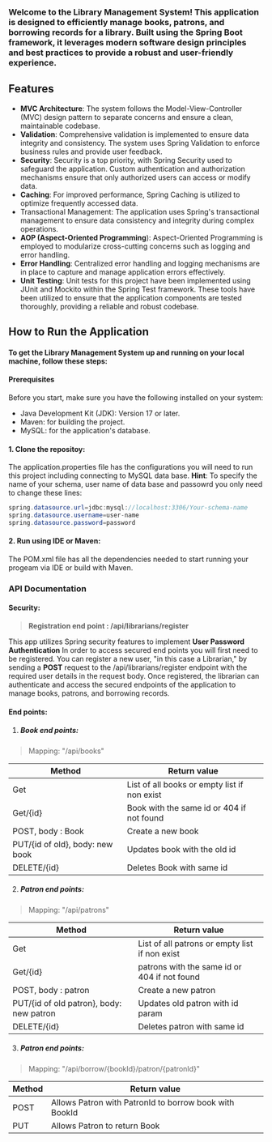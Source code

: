 ### Welcome to the Library Management System! This application is designed to efficiently manage books, patrons, and borrowing records for a library. Built using the Spring Boot framework, it leverages modern software design principles and best practices to provide a robust and user-friendly experience.

## Features
- **MVC Architecture**: The system follows the Model-View-Controller (MVC) design pattern to separate concerns and ensure a clean, maintainable codebase.
- **Validation**: Comprehensive validation is implemented to ensure data integrity and consistency. The system uses Spring Validation to enforce business rules and provide user feedback.
- **Security**: Security is a top priority, with Spring Security used to safeguard the application. Custom authentication and authorization mechanisms ensure that only authorized users can access or modify data.
- **Caching**: For improved performance, Spring Caching is utilized to optimize frequently accessed data.
- Transactional Management: The application uses Spring's transactional management to ensure data consistency and integrity during complex operations.
- **AOP (Aspect-Oriented Programming**): Aspect-Oriented Programming is employed to modularize cross-cutting concerns such as logging and error handling.
- **Error Handling**: Centralized error handling and logging mechanisms are in place to capture and manage application errors effectively.
- **Unit Testing**: Unit tests for this project have been implemented using JUnit and Mockito within the Spring Test framework. These tools have been utilized to ensure that the application components are tested thoroughly, providing a reliable and robust codebase.

## How to Run the Application
#### To get the Library Management System up and running on your local machine, follow these steps:

#### Prerequisites
Before you start, make sure you have the following installed on your system:

- Java Development Kit (JDK): Version 17 or later.
- Maven: for building the project.
- MySQL: for the application's database.

#### 1. Clone the repositoy:
The application.properties file has the configurations you will need to run this project including connecting to MySQL data base.
**Hint**: To specify the name of your schema, user name of data base and passowrd you only need to change these lines:
```java
spring.datasource.url=jdbc:mysql://localhost:3306/Your-schema-name
spring.datasource.username=user-name
spring.datasource.password=password
```
#### 2. Run using IDE or Maven:
The POM.xml file has all the dependencies needed to start running your progeam via IDE or build with Maven.

### API Documentation
#### Security:
> **Registration end point :  /api/librarians/register**

This app utilizes Spring security features to implement **User Password Authentication**
In order to access secured end points you will first need to be registered.
You can register a new user, "in this case a Librarian," by sending a **POST** request to the /api/librarians/register endpoint with the required user details in the request body. Once registered, the librarian can authenticate and access the secured endpoints of the application to manage books, patrons, and borrowing records.

#### End points:
1. ##### Book end points:
> Mapping: "/api/books"

| Method  | Return value |
| ------------ | ------------ |
| Get  | List of all books or empty list if non exist  |
| Get/{id}  | Book with the same id or 404 if not found  |
| POST, body : Book  | Create a new book  |
| PUT/{id of old}, body: new book  | Updates book with the old id   |
| DELETE/{id} | Deletes Book with same id |

2.  ##### Patron end points:
> Mapping: "/api/patrons"

| Method  | Return value |
| ------------ | ------------ |
| Get  | List of all patrons or empty list if non exist  |
| Get/{id}  | patrons with the same id or 404 if not found  |
| POST, body : patron  | Create a new patron  |
| PUT/{id of old patron}, body: new patron  | Updates old patron with id param |
| DELETE/{id} | Deletes patron with same id |


3. ##### Patron end points:
> Mapping: "/api/borrow/{bookId}/patron/{patronId}"

| Method  | Return value |
| ------------ | ------------ |
| POST | Allows Patron with PatronId to borrow book with BookId  |
| PUT  | Allows Patron to return Book  |

